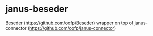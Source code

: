 # janus-beseder

Beseder (https://github.com/oofp/Beseder) wrapper on top of janus-connector (https://github.com/oofp/janus-connector)


